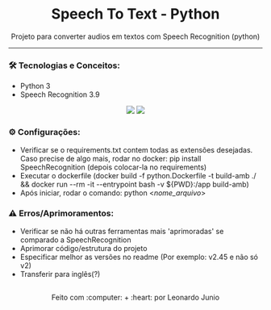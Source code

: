 <h1 align="center">Speech To Text - Python</h1>

<p align="center">Projeto para converter audios em textos com Speech Recognition (python)</p>

<hr> 

### :hammer_and_wrench: Tecnologias e Conceitos:

* Python 3
* Speech Recognition 3.9

<div align="center" style="display: inline_block">
	<img src="https://img.shields.io/static/v1?label=Python&message=v3&color=3572A5&style=flat"/>
	<img src="https://img.shields.io/static/v1?label=license&message=MIT&color=green&style=flat"/>
</div>

### :gear: Configurações:

* Verificar se o requirements.txt contem todas as extensões desejadas. Caso precise de algo mais, rodar no docker: pip install SpeechRecognition (depois colocar-la no requirements)
* Executar o dockerfile (docker build -f python.Dockerfile -t build-amb ./ && docker run --rm -it --entrypoint bash -v ${PWD}:/app build-amb)
* Após iniciar, rodar o comando: python <_nome_arquivo_>

### :warning: Erros/Aprimoramentos:

* Verificar se não há outras ferramentas mais 'aprimoradas' se comparado a SpeechRecognition
* Aprimorar código/estrutura do projeto
* Especificar melhor as versões no readme (Por exemplo: v2.45 e não só v2)
* Transferir para inglês(?)

##

<div align="center">
	<p>Feito com :computer: + :heart: por Leonardo Junio</p>
</div>
